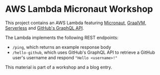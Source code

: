 # AWS Lambda Micronaut Workshop

This project contains an AWS Lambda featuring
[Micronaut](https://micronaut.io/),
[GraalVM](https://www.graalvm.org/),
[Serverless](https://serverless.com/) and
[GitHub's GraphQL API](https://developer.github.com/v4/).

The Lambda implements the following REST endpoints:

* `/ping`, which returns an example response body
* `/hello-github`, which uses GitHub's GraphQL API to retrieve a GitHub user's
    username and respond `"Hello <username>!"`

This material is part of a workshop and a blog entry.
